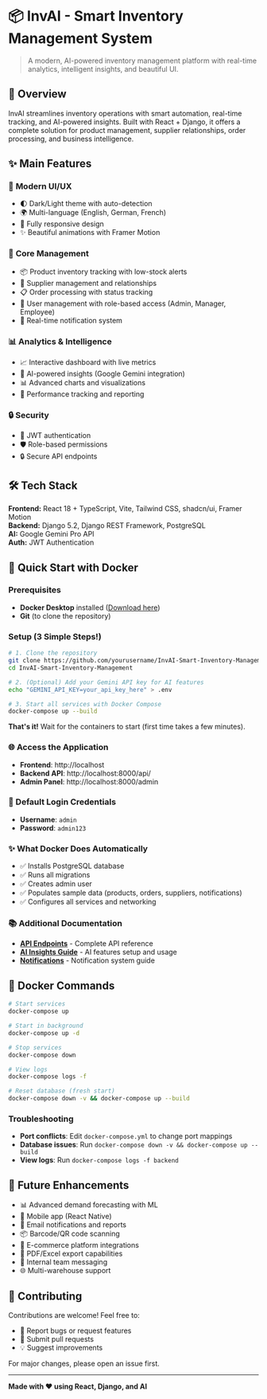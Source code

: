# 📦 InvAI - Smart Inventory Management System

> A modern, AI-powered inventory management platform with real-time analytics, intelligent insights, and beautiful UI.

## 🎯 Overview

InvAI streamlines inventory operations with smart automation, real-time tracking, and AI-powered insights. Built with React + Django, it offers a complete solution for product management, supplier relationships, order processing, and business intelligence.

## ✨ Main Features

### 🎨 **Modern UI/UX**

- 🌓 Dark/Light theme with auto-detection
- 🌍 Multi-language (English, German, French)
- 📱 Fully responsive design
- ✨ Beautiful animations with Framer Motion

### 💼 **Core Management**
- 📦 Product inventory tracking with low-stock alerts
- 🏢 Supplier management and relationships
- 📋 Order processing with status tracking
- 👥 User management with role-based access (Admin, Manager, Employee)
- 🔔 Real-time notification system

### 📊 **Analytics & Intelligence**
- 📈 Interactive dashboard with live metrics
- 🤖 AI-powered insights (Google Gemini integration)
- 📊 Advanced charts and visualizations
- 🎯 Performance tracking and reporting

### 🔒 **Security**
- 🔐 JWT authentication
- 🛡️ Role-based permissions
- 🔒 Secure API endpoints

## 🛠️ Tech Stack

**Frontend:** React 18 + TypeScript, Vite, Tailwind CSS, shadcn/ui, Framer Motion  
**Backend:** Django 5.2, Django REST Framework, PostgreSQL  
**AI:** Google Gemini Pro API  
**Auth:** JWT Authentication

## 🚀 Quick Start with Docker

### Prerequisites

- **Docker Desktop** installed ([Download here](https://www.docker.com/products/docker-desktop))
- **Git** (to clone the repository)

### Setup (3 Simple Steps!)

```bash
# 1. Clone the repository
git clone https://github.com/yourusername/InvAI-Smart-Inventory-Management.git
cd InvAI-Smart-Inventory-Management

# 2. (Optional) Add your Gemini API key for AI features
echo "GEMINI_API_KEY=your_api_key_here" > .env

# 3. Start all services with Docker Compose
docker-compose up --build
```

**That's it!** Wait for the containers to start (first time takes a few minutes).

### 🌐 Access the Application

- **Frontend**: http://localhost
- **Backend API**: http://localhost:8000/api/
- **Admin Panel**: http://localhost:8000/admin

### 👤 Default Login Credentials

- **Username**: `admin`
- **Password**: `admin123`

### ✨ What Docker Does Automatically

- ✅ Installs PostgreSQL database
- ✅ Runs all migrations
- ✅ Creates admin user
- ✅ Populates sample data (products, orders, suppliers, notifications)
- ✅ Configures all services and networking

### 📚 Additional Documentation

- **[API Endpoints](API_ENDPOINTS.md)** - Complete API reference
- **[AI Insights Guide](AI_INSIGHTS_GUIDE.md)** - AI features setup and usage
- **[Notifications](NOTIFICATIONS.md)** - Notification system guide

## 🐳 Docker Commands

```bash
# Start services
docker-compose up

# Start in background
docker-compose up -d

# Stop services
docker-compose down

# View logs
docker-compose logs -f

# Reset database (fresh start)
docker-compose down -v && docker-compose up --build
```

### Troubleshooting

- **Port conflicts**: Edit `docker-compose.yml` to change port mappings
- **Database issues**: Run `docker-compose down -v && docker-compose up --build`
- **View logs**: Run `docker-compose logs -f backend`

## 🔮 Future Enhancements

- 📊 Advanced demand forecasting with ML
- 📱 Mobile app (React Native)
- 📧 Email notifications and reports
- 📦 Barcode/QR code scanning
- 🔗 E-commerce platform integrations
- 📄 PDF/Excel export capabilities
- 💬 Internal team messaging
- 🌐 Multi-warehouse support

## 🤝 Contributing

Contributions are welcome! Feel free to:
- 🐛 Report bugs or request features
- 🔧 Submit pull requests
- 💡 Suggest improvements

For major changes, please open an issue first.

---

**Made with ❤️ using React, Django, and AI**